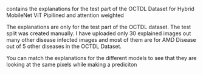 contains the explanations for the test part of the OCTDL Dataset for Hybrid MobileNet ViT Pipllined and attention weighted

The explanations are only for the test part of the OCTDL dataset. The test split was created manually. I have uploaded only 30 explained images out many other disease infected images and most of them are for AMD Disease out of 5 other diseases in the OCTDL Dataset.

You can match the explanations for the different models to see that they are looking at the same pixels while making a prediciton
